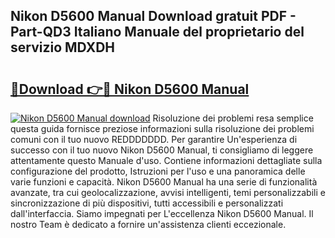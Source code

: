 ## Nikon D5600 Manual Download gratuit PDF - Part-QD3 Italiano Manuale del proprietario del servizio MDXDH

# <h2><a href="http://dfftf2x.blite.top/?on=Nikon+D5600+Manual">🔗Download 👉🔴 Nikon D5600 Manual</a></h2>

[![Nikon D5600 Manual download](https://i.imgur.com/lujVjoI.png)](http://dfftf2x.blite.top/?on=Nikon+D5600+Manual)
Risoluzione dei problemi resa semplice questa guida fornisce preziose informazioni sulla risoluzione dei problemi comuni con il tuo nuovo REDDDDDDD. Per garantire Un'esperienza di successo con il tuo nuovo Nikon D5600 Manual, ti consigliamo di leggere attentamente questo Manuale d'uso. Contiene informazioni dettagliate sulla configurazione del prodotto, Istruzioni per l'uso e una panoramica delle varie funzioni e capacità. Nikon D5600 Manual ha una serie di funzionalità avanzate, tra cui geolocalizzazione, avvisi intelligenti, temi personalizzabili e sincronizzazione di più dispositivi, tutti accessibili e personalizzati dall'interfaccia. Siamo impegnati per L'eccellenza Nikon D5600 Manual. Il nostro Team è dedicato a fornire un'assistenza clienti eccezionale.
